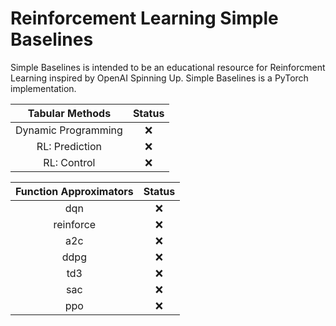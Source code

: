 # Reinforcement Learning Simple Baselines

Simple Baselines is intended to be an educational resource for Reinforcment Learning inspired by OpenAI Spinning Up. Simple Baselines is a PyTorch implementation.

|   Tabular Methods   | Status |
| :-----------------: | :----: |
| Dynamic Programming |  :x:   |
|   RL: Prediction    |  :x:   |
|     RL: Control     |  :x:   |

| Function Approximators | Status |
| :--------------------: | :----: |
|          dqn           |  :x:   |
|       reinforce        |  :x:   |
|          a2c           |  :x:   |
|          ddpg          |  :x:   |
|          td3           |  :x:   |
|          sac           |  :x:   |
|          ppo           |  :x:   |
